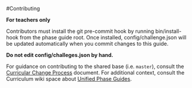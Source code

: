 #Contributing

**For teachers only**

Contributors must install the git pre-commit hook by running bin/install-hook from the phase guide root. Once installed, config/challenge.json will be updated automatically when you commit changes to this guide.

**Do not edit config/challeges.json by hand.**

For guidance on contributing to the shared base (i.e. `master`), consult the
[Curricular Change Process][CCP] document. For additional context, consult the
Curriculum wiki space about [Unified Phase Guides][UPG].

[UPG]: http://confluence.devbootcamp.com/display/CUR/Unified+Phase+Guides
[CCP]: http://confluence.devbootcamp.com/display/CUR/Unified+Phase+Guide+Change+Process
